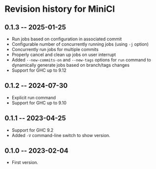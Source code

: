 # Revision history for MiniCI

## 0.1.3 -- 2025-01-25

* Run jobs based on configuration in associated commit
* Configurable number of concurrently running jobs (using `-j` option)
* Concurrently run jobs for multiple commits
* Properly cancel and clean up jobs on user interrupt
* Added `--new-commits-on` and `--new-tags` options for `run` command to dynamically generate jobs based on branch/tags changes
* Support for GHC up to 9.12

## 0.1.2 -- 2024-07-30

* Explicit run command
* Support for GHC up to 9.10

## 0.1.1 -- 2023-04-25

* Support for GHC 9.2
* Added `-V` command-line switch to show version.

## 0.1.0 -- 2023-02-04

* First version.
